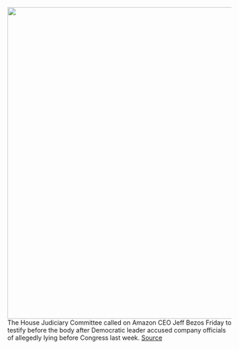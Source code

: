 <img src='https://cdn.vox-cdn.com/thumbor/iktfwqXkFcrn4YK9C0csIMUrVEg=/0x0:4500x2998/1200x800/filters:focal(1890x1139:2610x1859)/cdn.vox-cdn.com/uploads/chorus_image/image/66739755/1177532676.jpg.0.jpg' width='700px' /><br/>
The House Judiciary Committee called on Amazon CEO Jeff Bezos Friday to testify before the body after Democratic leader accused company officials of allegedly lying before Congress last week.
<a href='https://www.theverge.com/2020/5/1/21244106/amazon-jeff-bezos-house-judiciary-committee-david-cicilline-antitrust-private-label'> Source <a/>